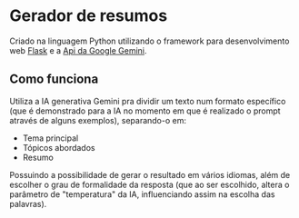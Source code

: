 # Gerador de resumos

Criado na linguagem Python utilizando o framework para desenvolvimento web [Flask](https://flask.palletsprojects.com/en/3.0.x/) e a [Api da Google Gemini](https://ai.google.dev/gemini-api?hl=pt-br).

## Como funciona

Utiliza a IA generativa Gemini pra dividir um texto num formato específico (que é demonstrado para a IA no momento em que é realizado o prompt através de alguns exemplos), separando-o em:

* Tema principal
* Tópicos abordados
* Resumo 

Possuindo a possibilidade de gerar o resultado em vários idiomas, além de escolher o grau de formalidade da resposta (que ao ser escolhido, altera o parâmetro de "temperatura" da IA, influenciando assim na escolha das palavras).
